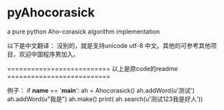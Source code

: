 pyAhocorasick
=============

a pure python Aho-corasick algorithm implementation

以下是中文翻译：
没别的，就是支持unicode utf-8 中文。其他的可参考其他项目，欢迎中国程序男加入。

========================== 以上是原code的readme ==========================

例子：
if __name__ == '__main__':
	ah = Ahocorasick()
	ah.addWord(u'测试')
	ah.addWord(u"我是")
	ah.make()
	print( ah.search(u'测试123我是好人'))
